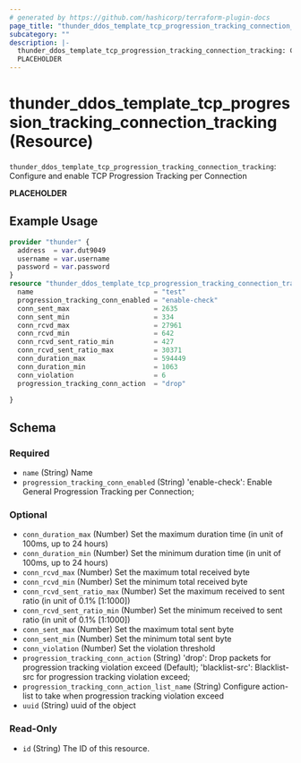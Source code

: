 ```yaml
---
# generated by https://github.com/hashicorp/terraform-plugin-docs
page_title: "thunder_ddos_template_tcp_progression_tracking_connection_tracking Resource - terraform-provider-thunder"
subcategory: ""
description: |-
  thunder_ddos_template_tcp_progression_tracking_connection_tracking: Configure and enable TCP Progression Tracking per Connection
  PLACEHOLDER
---
```


# thunder_ddos_template_tcp_progression_tracking_connection_tracking (Resource)

`thunder_ddos_template_tcp_progression_tracking_connection_tracking`: Configure and enable TCP Progression Tracking per Connection

__PLACEHOLDER__

## Example Usage

```terraform
provider "thunder" {
  address  = var.dut9049
  username = var.username
  password = var.password
}
resource "thunder_ddos_template_tcp_progression_tracking_connection_tracking" "thunder_ddos_template_tcp_progression_tracking_connection_tracking" {
  name                              = "test"
  progression_tracking_conn_enabled = "enable-check"
  conn_sent_max                     = 2635
  conn_sent_min                     = 334
  conn_rcvd_max                     = 27961
  conn_rcvd_min                     = 642
  conn_rcvd_sent_ratio_min          = 427
  conn_rcvd_sent_ratio_max          = 30371
  conn_duration_max                 = 594449
  conn_duration_min                 = 1063
  conn_violation                    = 6
  progression_tracking_conn_action  = "drop"

}
```

<!-- schema generated by tfplugindocs -->
## Schema

### Required

- `name` (String) Name
- `progression_tracking_conn_enabled` (String) 'enable-check': Enable General Progression Tracking per Connection;

### Optional

- `conn_duration_max` (Number) Set the maximum duration time (in unit of 100ms, up to 24 hours)
- `conn_duration_min` (Number) Set the minimum duration time (in unit of 100ms, up to 24 hours)
- `conn_rcvd_max` (Number) Set the maximum total received byte
- `conn_rcvd_min` (Number) Set the minimum total received byte
- `conn_rcvd_sent_ratio_max` (Number) Set the maximum received to sent ratio (in unit of 0.1% [1:1000])
- `conn_rcvd_sent_ratio_min` (Number) Set the minimum received to sent ratio (in unit of 0.1% [1:1000])
- `conn_sent_max` (Number) Set the maximum total sent byte
- `conn_sent_min` (Number) Set the minimum total sent byte
- `conn_violation` (Number) Set the violation threshold
- `progression_tracking_conn_action` (String) 'drop': Drop packets for progression tracking violation exceed (Default); 'blacklist-src': Blacklist-src for progression tracking violation exceed;
- `progression_tracking_conn_action_list_name` (String) Configure action-list to take when progression tracking violation exceed
- `uuid` (String) uuid of the object

### Read-Only

- `id` (String) The ID of this resource.


